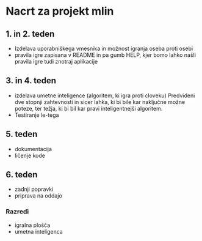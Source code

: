 # Nacrt za projekt mlin

## 1. in 2. teden
* Izdelava uporabniškega vmesnika in možnost igranja oseba proti osebi
* pravila igre zapisana v README in pa gumb HELP, kjer bomo lahko našli pravila igre tudi znotraj aplikacije

## 3. in 4. teden
* izdelava umetne inteligence (algoritem, ki igra proti cloveku)
Predvideni dve stopnji zahtevnosti in sicer lahka, ki bi bile kar naključne možne poteze, ter težja, ki bi bil kar pravi inteligentnejši algoritem.
* Testiranje le-tega

## 5. teden
* dokumentacija 
* ličenje kode

## 6. teden
* zadnji popravki
* priprava na oddajo

### Razredi
* igralna plošča
* umetna inteligenca